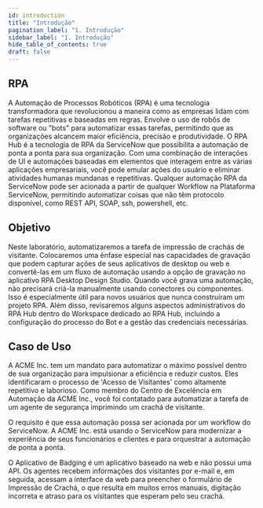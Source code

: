 ```yaml
---
id: introduction
title: "Introdução"
pagination_label: "1. Introdução"
sidebar_label: "1. Introdução"
hide_table_of_contents: true
draft: false
---
```


## RPA

A Automação de Processos Robóticos (RPA) é uma tecnologia transformadora que revolucionou a maneira como as empresas lidam com tarefas repetitivas e baseadas em regras. Envolve o uso de robôs de software ou "bots" para automatizar essas tarefas, permitindo que as organizações alcancem maior eficiência, precisão e produtividade. O RPA Hub é a tecnologia de RPA da ServiceNow que possibilita a automação de ponta a ponta para sua organização. Com uma combinação de interações de UI e automações baseadas em elementos que interagem entre as várias aplicações empresariais, você pode emular ações do usuário e eliminar atividades humanas mundanas e repetitivas. Qualquer automação RPA da ServiceNow pode ser acionada a partir de qualquer Workflow na Plataforma ServiceNow, permitindo automatizar coisas que não têm protocolo disponível, como REST API, SOAP, ssh, powershell, etc.

## Objetivo

Neste laboratório, automatizaremos a tarefa de impressão de crachás de visitante. Colocaremos uma ênfase especial nas capacidades de gravação que podem capturar ações de seus aplicativos de desktop ou web e convertê-las em um fluxo de automação usando a opção de gravação no aplicativo RPA Desktop Design Studio. Quando você grava uma automação, não precisará criá-la manualmente usando conectores ou componentes. Isso é especialmente útil para novos usuários que nunca construíram um projeto RPA. Além disso, revisaremos alguns aspectos administrativos do RPA Hub dentro do Workspace dedicado ao RPA Hub, incluindo a configuração do processo do Bot e a gestão das credenciais necessárias.

## Caso de Uso

A ACME Inc. tem um mandato para automatizar o máximo possível dentro de sua organização para impulsionar a eficiência e reduzir custos. Eles identificaram o processo de 'Acesso de Visitantes' como altamente repetitivo e laborioso. Como membro do Centro de Excelência em Automação da ACME Inc., você foi contatado para automatizar a tarefa de um agente de segurança imprimindo um crachá de visitante.

O requisito é que essa automação possa ser acionada por um workflow do ServiceNow. A ACME Inc. está usando o ServiceNow para modernizar a experiência de seus funcionários e clientes e para orquestrar a automação de ponta a ponta.

O Aplicativo de Badging é um aplicativo baseado na web e não possui uma API. Os agentes recebem informações dos visitantes por e-mail e, em seguida, acessam a interface da web para preencher o formulário de Impressão de Crachá, o que resulta em muitos erros manuais, digitação incorreta e atraso para os visitantes que esperam pelo seu crachá.
